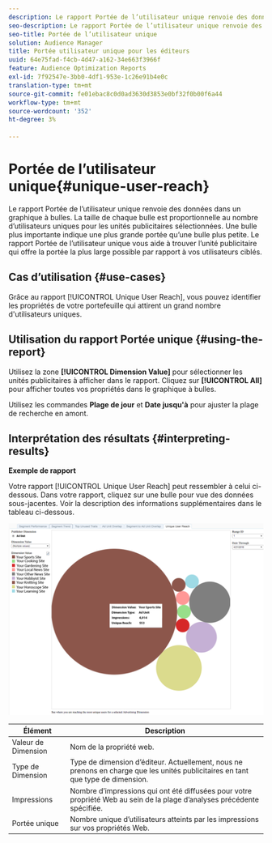 ```yaml
---
description: Le rapport Portée de l’utilisateur unique renvoie des données dans un graphique à bulles. La taille de chaque bulle est proportionnelle au nombre d’utilisateurs uniques pour les unités publicitaires sélectionnées. Une bulle plus importante indique une plus grande portée qu’une bulle plus petite. Le rapport Portée de l’utilisateur unique vous aide à trouver l’unité publicitaire qui offre la portée la plus large possible par rapport à vos utilisateurs ciblés.
seo-description: Le rapport Portée de l’utilisateur unique renvoie des données dans un graphique à bulles. La taille de chaque bulle est proportionnelle au nombre d’utilisateurs uniques pour les unités publicitaires sélectionnées. Une bulle plus importante indique une plus grande portée qu’une bulle plus petite. Le rapport Portée de l’utilisateur unique vous aide à trouver l’unité publicitaire qui offre la portée la plus large possible par rapport à vos utilisateurs ciblés.
seo-title: Portée de l’utilisateur unique
solution: Audience Manager
title: Portée utilisateur unique pour les éditeurs
uuid: 64e75fad-f4cb-4d47-a162-34e663f3966f
feature: Audience Optimization Reports
exl-id: 7f92547e-3bb0-4df1-953e-1c26e91b4e0c
translation-type: tm+mt
source-git-commit: fe01ebac8c0d0ad3630d3853e0bf32f0b00f6a44
workflow-type: tm+mt
source-wordcount: '352'
ht-degree: 3%

---
```


# Portée de l’utilisateur unique{#unique-user-reach}

Le rapport Portée de l’utilisateur unique renvoie des données dans un graphique à bulles. La taille de chaque bulle est proportionnelle au nombre d’utilisateurs uniques pour les unités publicitaires sélectionnées. Une bulle plus importante indique une plus grande portée qu’une bulle plus petite. Le rapport Portée de l’utilisateur unique vous aide à trouver l’unité publicitaire qui offre la portée la plus large possible par rapport à vos utilisateurs ciblés.

## Cas d’utilisation {#use-cases}

Grâce au rapport [!UICONTROL Unique User Reach], vous pouvez identifier les propriétés de votre portefeuille qui attirent un grand nombre d&#39;utilisateurs uniques.

## Utilisation du rapport Portée unique {#using-the-report}

Utilisez la zone **[!UICONTROL Dimension Value]** pour sélectionner les unités publicitaires à afficher dans le rapport. Cliquez sur **[!UICONTROL All]** pour afficher toutes vos propriétés dans le graphique à bulles.

Utilisez les commandes **Plage de jour** et **Date jusqu&#39;à** pour ajuster la plage de recherche en amont.

## Interprétation des résultats {#interpreting-results}

**Exemple de rapport**

Votre rapport [!UICONTROL Unique User Reach] peut ressembler à celui ci-dessous. Dans votre rapport, cliquez sur une bulle pour vue des données sous-jacentes. Voir la description des informations supplémentaires dans le tableau ci-dessous.

![](assets/publisher_unique_user_reach.png)

| Élément | Description |
|--- |--- |
| Valeur de Dimension | Nom de la propriété web. |
| Type de Dimension | Type de dimension d’éditeur. Actuellement, nous ne prenons en charge que les unités publicitaires en tant que type de dimension. |
| Impressions | Nombre d’impressions qui ont été diffusées pour votre propriété Web au sein de la plage d’analyses précédente spécifiée. |
| Portée unique | Nombre unique d’utilisateurs atteints par les impressions sur vos propriétés Web. |
